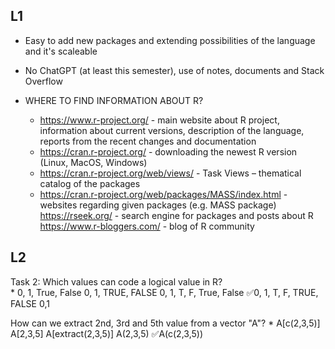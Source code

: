 ## L1
- Easy to add new packages and extending possibilities of the language and it's scaleable
-  No ChatGPT (at least this semester), use of notes, documents and Stack Overflow

- WHERE TO FIND INFORMATION ABOUT R? 
	- https://www.r-project.org/ - main website about R project, information about current versions, description of the language, reports from the recent changes and documentation 
	- https://cran.r-project.org/ - downloading the newest R version (Linux, MacOS, Windows) 
	- https://cran.r-project.org/web/views/ - Task Views – thematical catalog of the packages 
	- https://cran.r-project.org/web/packages/MASS/index.html - websites regarding given packages (e.g. MASS package) https://rseek.org/ - search engine for packages and posts about R https://www.r-bloggers.com/ - blog of R community

## L2
Task 2:
Which values can code a logical value in R?  
*
0, 1, True, False
0, 1, TRUE, FALSE
0, 1, T, F, True, False
✅0, 1, T, F, TRUE, FALSE
0,1

How can we extract 2nd, 3rd and 5th value from a vector "A"? 
* 
A[c(2,3,5)] 
A[2,3,5] 
A[extract(2,3,5)] 
A(2,3,5) 
✅A(c(2,3,5))

